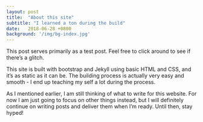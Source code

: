 ```yaml
---
layout: post
title:  "About this site"
subtitle: "I learned a ton during the build"
date:   2018-06-28 +0800
background: '/img/bg-index.jpg'
---
```


This post serves primarily as a test post. Feel free to click around to see if there’s a glitch.

This site is built with bootstrap and Jekyll using basic HTML and CSS, and it’s as static as it can be. The building process is actually very easy and smooth - I end up teaching my self a lot during the process.

As I mentioned earlier, I am still thinking of what to write for this website. For now I am just going to focus on other things instead, but I will definitely continue on writing posts and deliver them when I’m ready. Until then, stay hyped!
